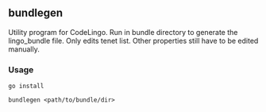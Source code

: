 ## bundlegen

Utility program for CodeLingo. Run in bundle directory to generate the lingo_bundle file. Only edits tenet list. Other properties still have to be edited manually.

### Usage

`go install`

`bundlegen <path/to/bundle/dir>`